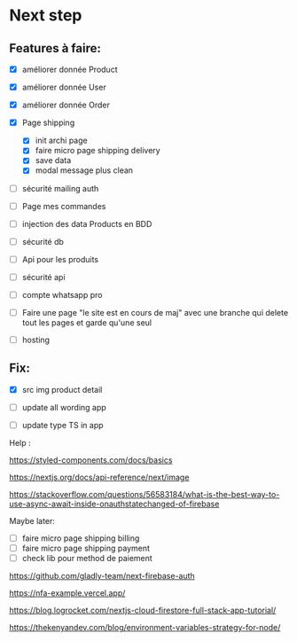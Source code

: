 # Next step

## Features à faire:

- [X] améliorer donnée Product
- [X] améliorer donnée User
- [X] améliorer donnée Order

- [X] Page shipping
  - [X] init archi page
  - [X] faire micro page shipping delivery 
  - [X] save data
  - [X] modal message plus clean
  
- [ ] sécurité mailing auth

- [ ] Page mes commandes

- [ ] injection des data Products en BDD
- [ ] sécurité db

- [ ] Api pour les produits
- [ ] sécurité api

- [ ] compte whatsapp pro
- [ ] Faire une page "le site est en cours de maj" avec une branche qui delete tout les pages et garde qu'une seul

- [ ] hosting

## Fix:

- [X] src img product detail
- [ ] update all wording app
- [ ] update type TS in app


Help :

https://styled-components.com/docs/basics

https://nextjs.org/docs/api-reference/next/image

https://stackoverflow.com/questions/56583184/what-is-the-best-way-to-use-async-await-inside-onauthstatechanged-of-firebase


Maybe later:

- [ ] faire micro page shipping billing
- [ ] faire micro page shipping payment
- [ ] check lib pour method de paiement

https://github.com/gladly-team/next-firebase-auth

https://nfa-example.vercel.app/

https://blog.logrocket.com/nextjs-cloud-firestore-full-stack-app-tutorial/

https://thekenyandev.com/blog/environment-variables-strategy-for-node/
